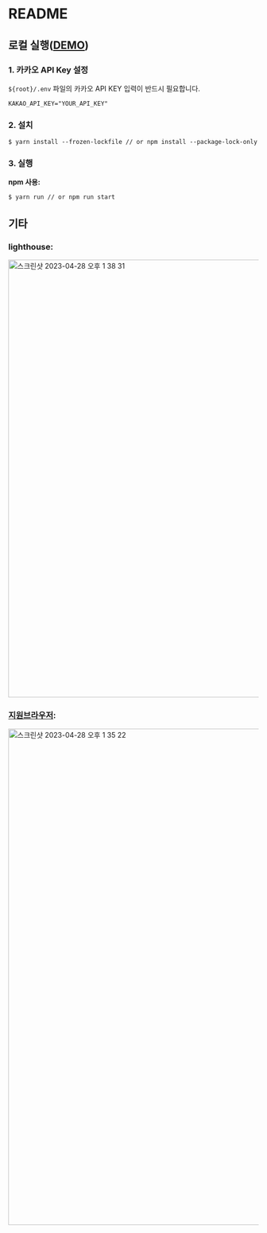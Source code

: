 # README
## 로컬 실행([DEMO](https://mpruser.github.io/task/))

### 1. 카카오 API Key 설정
`${root}/.env` 파일의 카카오 API KEY 입력이 반드시 필요합니다.
```shell
KAKAO_API_KEY="YOUR_API_KEY"
```

### 2. 설치
```shell
$ yarn install --frozen-lockfile // or npm install --package-lock-only
```

### 3. 실행
**npm 사용:**
```shell
$ yarn run // or npm run start
```

## 기타
### lighthouse:

  <img width="881" alt="스크린샷 2023-04-28 오후 1 38 31" src="https://user-images.githubusercontent.com/20010619/235055514-000571f2-e602-4f71-9886-a51c112699a3.png">

### [지원브라우저](https://browsersl.ist/#q=%3E0.1%25+and+not+dead+and+not+op_mini+all):  

  <img width="999" alt="스크린샷 2023-04-28 오후 1 35 22" src="https://user-images.githubusercontent.com/20010619/235055507-dd786429-f61e-4390-aacf-6c45ed0e947e.png">

